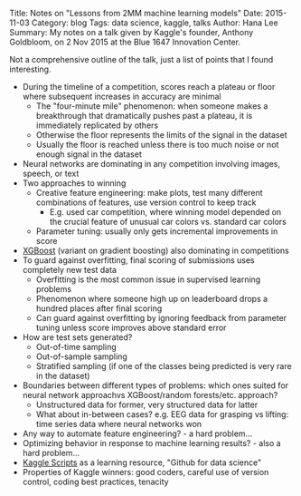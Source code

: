 Title: Notes on "Lessons from 2MM machine learning models"
Date: 2015-11-03
Category: blog
Tags: data science, kaggle, talks
Author: Hana Lee
Summary: My notes on a talk given by Kaggle's founder, Anthony Goldbloom, on 2 Nov 2015 at the Blue 1647 Innovation Center.

Not a comprehensive outline of the talk, just a list of points that I found interesting.

- During the timeline of a competition, scores reach a plateau or floor where subsequent increases in accuracy are minimal
    - The "four-minute mile" phenomenon: when someone makes a breakthrough that dramatically pushes past a plateau, it is immediately replicated by others
    - Otherwise the floor represents the limits of the signal in the dataset
    - Usually the floor is reached unless there is too much noise or not enough signal in the dataset
- Neural networks are dominating in any competition involving images, speech, or text
- Two approaches to winning
    - Creative feature engineering: make plots, test many different combinations of features, use version control to keep track
        - E.g. used car competition, where winning model depended on the crucial feature of unusual car colors vs. standard car colors
    - Parameter tuning: usually only gets incremental improvements in score
- [XGBoost](https://github.com/dmlc/xgboost) (variant on gradient boosting) also dominating in competitions
- To guard against overfitting, final scoring of submissions uses completely new test data
    - Overfitting is the most common issue in supervised learning problems
    - Phenomenon where someone high up on leaderboard drops a hundred places after final scoring
    - Can guard against overfitting by ignoring feedback from parameter tuning unless score improves above standard error
- How are test sets generated?
    - Out-of-time sampling
    - Out-of-sample sampling
    - Stratified sampling (if one of the classes being predicted is very rare in the dataset)
- Boundaries between different types of problems: which ones suited for neural network approachvs XGBoost/random forests/etc. approach?
    - Unstructured data for former, very structured data for latter
    - What about in-between cases? e.g. EEG data for grasping vs lifting: time series data where neural networks won
- Any way to automate feature engineering? - a hard problem...
- Optimizing behavior in response to machine learning results? - also a hard problem...
- [Kaggle Scripts](https://www.kaggle.com/scripts) as a learning resource, "Github for data science"
- Properties of Kaggle winners: good coders, careful use of version control, coding best practices, tenacity 

